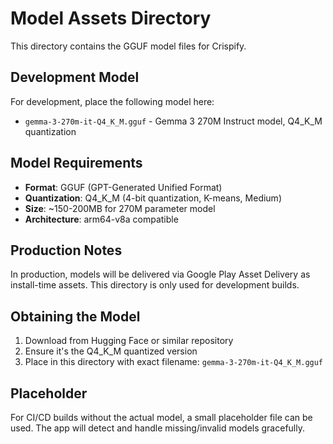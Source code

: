 # Model Assets Directory

This directory contains the GGUF model files for Crispify.

## Development Model

For development, place the following model here:
- `gemma-3-270m-it-Q4_K_M.gguf` - Gemma 3 270M Instruct model, Q4_K_M quantization

## Model Requirements

- **Format**: GGUF (GPT-Generated Unified Format)
- **Quantization**: Q4_K_M (4-bit quantization, K-means, Medium)
- **Size**: ~150-200MB for 270M parameter model
- **Architecture**: arm64-v8a compatible

## Production Notes

In production, models will be delivered via Google Play Asset Delivery as install-time assets.
This directory is only used for development builds.

## Obtaining the Model

1. Download from Hugging Face or similar repository
2. Ensure it's the Q4_K_M quantized version
3. Place in this directory with exact filename: `gemma-3-270m-it-Q4_K_M.gguf`

## Placeholder

For CI/CD builds without the actual model, a small placeholder file can be used.
The app will detect and handle missing/invalid models gracefully.